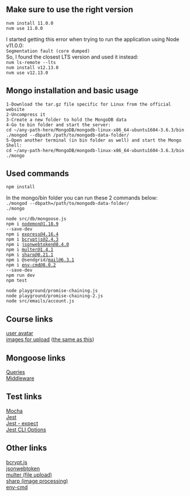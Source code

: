 ## Make sure to use the right version

<code>nvm install 11.0.0</code>  
<code>nvm use 11.0.0</code>  

I started getting this error when trying to run the application using Node v11.0.0:  
<code>Segmentation fault (core dumped)</code>  
So, I found the closest LTS version and used it instead:  
<code>nvm ls-remote --lts</code>  
<code>nvm install v12.13.0</code>  
<code>nvm use v12.13.0</code>  

## Mongo installation and basic usage

```
1-Download the tar.gz file specific for Linux from the official website
2-Uncompress it
3-Create a new folder to hold the MongoDB data
4-Go to bin folder and start the server:
cd ~/any-path-here/MongoDB/mongodb-linux-x86_64-ubuntu1604-3.6.3/bin
./mongod --dbpath /path/to/mongodb-data-folder/
5-Open another terminal (in bin folder as well) and start the Mongo Shell:
cd ~/any-path-here/MongoDB/mongodb-linux-x86_64-ubuntu1604-3.6.3/bin
./mongo
```

## Used commands

<code>npm install</code>  

In the mongo/bin folder you can run these 2 commands below:  
<code>./mongod --dbpath=/path/to/mongodb-data-folder/</code>  
<code>./mongo</code>  

<code>node src/db/mongoose.js</code>  
<code>npm i nodemon@1.18.9 --save-dev</code>  
<code>npm i express@4.16.4</code>  
<code>npm i bcryptjs@2.4.3</code>  
<code>npm i jsonwebtoken@8.4.0</code>  
<code>npm i multer@1.4.1</code>  
<code>npm i sharp@0.21.1</code>  
<code>npm i @sendgrid/mail@6.3.1</code>  
<code>npm i env-cmd@8.0.2 --save-dev</code>  
<code>npm run dev</code>  
<code>npm test</code>  

<code>node playground/promise-chaining.js</code>  
<code>node playground/promise-chaining-2.js</code>  
<code>node src/emails/account.js</code>  

## Course links

[user avatar](http://localhost:3000/users/65a6baccff68b4d83dd7ec79/avatar)  
[images for upload](https://links.mead.io/files) ([the same as this](https://files.mead.io/5c64e8f75ffe))    

## Mongoose links

[Queries](https://mongoosejs.com/docs/queries.html)  
[Middleware](https://mongoosejs.com/docs/middleware.html)  

## Test links

[Mocha](https://mochajs.org/)  
[Jest](https://jestjs.io/)  
[Jest - expect](https://jestjs.io/docs/expect)  
[Jest CLI Options](https://jestjs.io/docs/cli)  

## Other links

[bcrypt.js](https://www.npmjs.com/package/bcryptjs)  
[jsonwebtoken](https://www.npmjs.com/package/jsonwebtoken)  
[multer (file upload)](https://www.npmjs.com/package/multer)  
[sharp (image processing)](https://www.npmjs.com/package/sharp)  
[env-cmd](https://www.npmjs.com/package/env-cmd)  